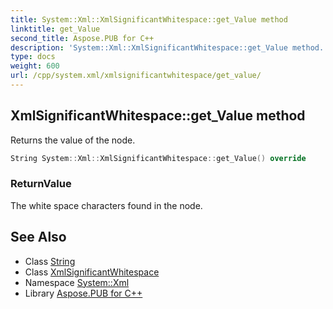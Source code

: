 ```yaml
---
title: System::Xml::XmlSignificantWhitespace::get_Value method
linktitle: get_Value
second_title: Aspose.PUB for C++
description: 'System::Xml::XmlSignificantWhitespace::get_Value method. Returns the value of the node in C++.'
type: docs
weight: 600
url: /cpp/system.xml/xmlsignificantwhitespace/get_value/
---
```

## XmlSignificantWhitespace::get_Value method


Returns the value of the node.

```cpp
String System::Xml::XmlSignificantWhitespace::get_Value() override
```


### ReturnValue

The white space characters found in the node.

## See Also

* Class [String](../../../system/string/)
* Class [XmlSignificantWhitespace](../)
* Namespace [System::Xml](../../)
* Library [Aspose.PUB for C++](../../../)
